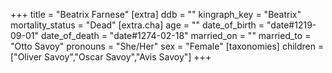 +++
title = "Beatrix Farnese"
[extra]
ddb = ""
kingraph_key = "Beatrix"
mortality_status = "Dead"
[extra.cha]
age = ""
date_of_birth = "date#1219-09-01"
date_of_death = "date#1274-02-18"
married_on = ""
married_to = "Otto Savoy"
pronouns = "She/Her"
sex = "Female"
[taxonomies]
children = ["Oliver Savoy","Oscar Savoy","Avis Savoy"]
+++

